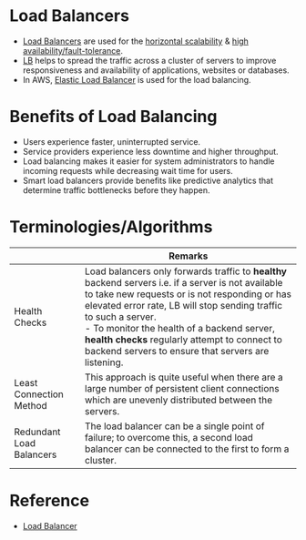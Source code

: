 # Load Balancers
- [Load Balancers](https://github.com/ema2159/Grokking-System-Design-Interview-Quizzes/blob/master/Quizzes/Load%20Balancer.org) are used for the [horizontal scalability](Scalability) & [high availability/fault-tolerance](../7a_HighAvailability/Readme.md).
- [LB]() helps to spread the traffic across a cluster of servers to improve responsiveness and availability of applications, websites or databases.
- In AWS, [Elastic Load Balancer](../2_AWS/16_NetworkingAndContentDelivery/2_ApplicationNetworking/ElasticLoadBalancer/Readme.md) is used for the load balancing.

# Benefits of Load Balancing
- Users experience faster, uninterrupted service.
- Service providers experience less downtime and higher throughput.
- Load balancing makes it easier for system administrators to handle incoming requests while decreasing wait time for users.
- Smart load balancers provide benefits like predictive analytics that determine traffic bottlenecks before they happen.

# Terminologies/Algorithms

|                          | Remarks                                                                                                                                                                                                                                                                                                                                                                             |
|--------------------------|-------------------------------------------------------------------------------------------------------------------------------------------------------------------------------------------------------------------------------------------------------------------------------------------------------------------------------------------------------------------------------------|
| Health Checks            | Load balancers only forwards traffic to **healthy** backend servers i.e. if a server is not available to take new requests or is not responding or has elevated error rate, LB will stop sending traffic to such a server.<br/>- To monitor the health of a backend server, **health checks** regularly attempt to connect to backend servers to ensure that servers are listening. |
| Least Connection Method  | This approach is quite useful when there are a large number of persistent client connections which are unevenly distributed between the servers.                                                                                                                                                                                                                                    |
| Redundant Load Balancers | The load balancer can be a single point of failure; to overcome this, a second load balancer can be connected to the first to form a cluster.                                                                                                                                                                                                                                       |

# Reference
- [Load Balancer](https://www.educative.io/courses/grokking-the-system-design-interview/3jEwl04BL7Q)
